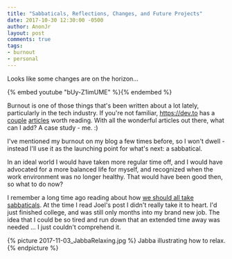 ```yaml
---
title: "Sabbaticals, Reflections, Changes, and Future Projects"
date: 2017-10-30 12:30:00 -0500
author: AnonJr
layout: post
comments: true
tags:
- burnout
- personal
---
```


Looks like some changes are on the horizon&hellip;

{% embed youtube "bUy-Z1imUME" %}{% endembed %}
<!-- https://youtu.be/bUy-Z1imUME -->

Burnout is one of those things that's been written about a lot lately, particularly in the tech industry. If you're not familiar, https://dev.to has a [couple][5] [articles][4] worth reading. With all the wonderful articles out there, what can I add? A case study - me. :)

I've mentioned my burnout on my blog a few times before, so I won't dwell - instead I'll use it as the launching point for what's next: a sabbatical.

In an ideal world I would have taken more regular time off, and I would have advocated for a more balanced life for myself, and recognized when the work environment was no longer healthy. That would have been good then, so what to do now?

I remember a long time ago reading about how [we should all take sabbaticals][1]. At the time I read Joel's post I didn't really take it to heart. I'd just finished college, and was still only months into my brand new job. The idea that I could be so tired and run down that an extended time away was needed &hellip; I just couldn't comprehend it.

{% picture 2017-11-03_JabbaRelaxing.jpg %}
Jabba illustrating how to relax.
{% endpicture %}

[1]: https://www.joelonsoftware.com/2000/03/18/more-on-sabbaticals/
[2]: https://www.popehat.com/2015/05/21/happy-to-be-here/
[3]: http://thebloggess.com/furiously-happy/
[4]: https://dev.to/wolfemurray/burnout-8hk
[5]: https://dev.to/mary_grace/burnout-what-happens-when-you-take-on-too-much-74d